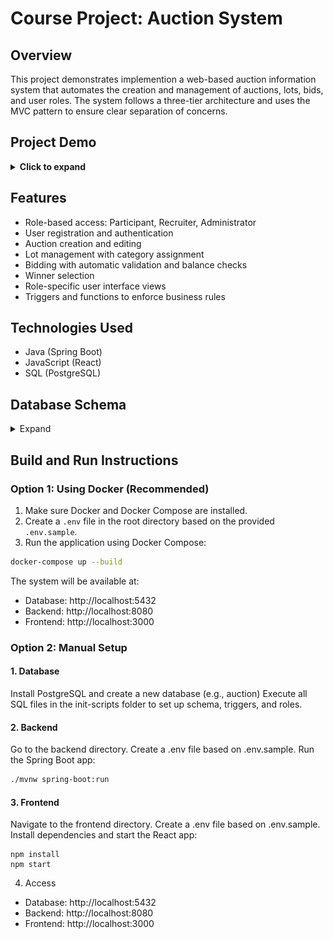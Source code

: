 # Course Project: Auction System

## Overview  
This project demonstrates implemention a web-based auction information system that automates the creation and management of auctions, lots, bids, and user roles. The system follows a three-tier architecture and uses the MVC pattern to ensure clear separation of concerns.

## Project Demo

<details>
<summary><b>Click to expand</b></summary>

![Home Page](images/home_page.png)

Home page demo

![Login Page](images/login_page.png)

Login page demo

![Auctions Page](images/auctions_page.png)

Auctions page demo

![Create Auction Page](images/create_auction_page.png)

Create auction page demo

</details>

## Features  
- Role-based access: Participant, Recruiter, Administrator  
- User registration and authentication  
- Auction creation and editing  
- Lot management with category assignment  
- Bidding with automatic validation and balance checks  
- Winner selection
- Role-specific user interface views  
- Triggers and functions to enforce business rules

## Technologies Used  
- Java (Spring Boot)  
- JavaScript (React)  
- SQL (PostgreSQL)

## Database Schema
<details>
  <summary>Expand</summary>
  
  ### `user`
  
  | Column      | Type              | Constraints               |
  |-------------|-------------------|---------------------------|
  | id          | SERIAL            | PRIMARY KEY               |
  | username    | VARCHAR(30)       | NOT NULL, UNIQUE          |
  | first_name  | VARCHAR(50)       | NOT NULL                  |
  | last_name   | VARCHAR(50)       | NOT NULL                  |
  | balance     | DOUBLE PRECISION  | DEFAULT 0                 |
  
  ---
  
  ### `category`
  
  | Column      | Type              | Constraints               |
  |-------------|-------------------|---------------------------|
  | id          | SERIAL            | PRIMARY KEY               |
  | title       | VARCHAR(255)      | NOT NULL                  |
  | description | VARCHAR(100)      |                           |
  
  ---
  
  ### `auction`
  
  | Column      | Type                      | Constraints                                        |
  |-------------|---------------------------|----------------------------------------------------|
  | id          | SERIAL                    | PRIMARY KEY                                        |
  | admin_id    | INTEGER                   | NOT NULL, FOREIGN KEY → `user(id)`                |
  | title       | VARCHAR(100)              | NOT NULL                                          |
  | description | VARCHAR(255)              |                                                   |
  | start_date  | TIMESTAMP WITH TIME ZONE  | NOT NULL, DEFAULT `CURRENT_TIMESTAMP`             |
  | end_date    | TIMESTAMP WITH TIME ZONE  |                                                   |
  
  ---
  
  ### `lot`
  
  | Column       | Type              | Constraints                                         |
  |--------------|-------------------|-----------------------------------------------------|
  | id           | SERIAL            | PRIMARY KEY                                         |
  | auction_id   | INTEGER           | NOT NULL, FOREIGN KEY → `auction(id)`              |
  | category_id  | INTEGER           | NOT NULL, FOREIGN KEY → `category(id)`             |
  | amount       | DOUBLE PRECISION  | DEFAULT 0                                           |
  | title        | VARCHAR(100)      | NOT NULL                                           |
  | description  | VARCHAR(255)      |                                                    |
  
  ---
  
  ### ✉️ `proposal`
  
  | Column      | Type        | Constraints                                |
  |-------------|-------------|--------------------------------------------|
  | id          | SERIAL      | PRIMARY KEY                                |
  | lot_id      | INTEGER     | NOT NULL, FOREIGN KEY → `lot(id)`          |
  | user_id     | INTEGER     | NOT NULL, FOREIGN KEY → `user(id)`         |
  | description | VARCHAR(255)| NOT NULL                                   |
  
  ---
  
  ### `bid`
  
  | Column    | Type              | Constraints                              |
  |-----------|-------------------|------------------------------------------|
  | id        | SERIAL            | PRIMARY KEY                              |
  | lot_id    | INTEGER           | NOT NULL, FOREIGN KEY → `lot(id)`        |
  | user_id   | INTEGER           | NOT NULL, FOREIGN KEY → `user(id)`       |
  | amount    | DOUBLE PRECISION  | NOT NULL                                 |
  | bid_date  | TIMESTAMP         | DEFAULT `CURRENT_TIMESTAMP`              |
  
  ---
  
  ### `payment`
  
  | Column    | Type              | Constraints                              |
  |-----------|-------------------|------------------------------------------|
  | id        | SERIAL            | PRIMARY KEY                              |
  | lot_id    | INTEGER           | NOT NULL, FOREIGN KEY → `lot(id)`        |
  | user_id   | INTEGER           | NOT NULL, FOREIGN KEY → `user(id)`       |
  | amount    | DOUBLE PRECISION  | NOT NULL                                 |
</details>

## Build and Run Instructions  
### Option 1: Using Docker (Recommended)

1. Make sure Docker and Docker Compose are installed.
2. Create a `.env` file in the root directory based on the provided `.env.sample`.
3. Run the application using Docker Compose:
```bash
docker-compose up --build
```
The system will be available at:
- Database: http://localhost:5432
- Backend: http://localhost:8080
- Frontend: http://localhost:3000

### Option 2: Manual Setup
#### 1. Database

Install PostgreSQL and create a new database (e.g., auction)
Execute all SQL files in the init-scripts folder to set up schema, triggers, and roles.

#### 2. Backend

Go to the backend directory.
Create a .env file based on .env.sample.
Run the Spring Boot app:
```bash
./mvnw spring-boot:run
```
#### 3. Frontend

Navigate to the frontend directory.
Create a .env file based on .env.sample.
Install dependencies and start the React app:
```
npm install
npm start
```
4. Access
- Database: http://localhost:5432
- Backend: http://localhost:8080
- Frontend: http://localhost:3000
